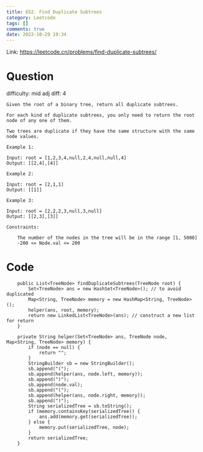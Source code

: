```yaml
---
title: 652. Find Duplicate Subtrees
category: Leetcode
tags: []
comments: true
date: 2022-10-29 19:34
---
```




Link: https://leetcode.cn/problems/find-duplicate-subtrees/

# Question

difficulty: mid
adj diff: 4

    Given the root of a binary tree, return all duplicate subtrees.

    For each kind of duplicate subtrees, you only need to return the root node of any one of them.

    Two trees are duplicate if they have the same structure with the same node values.

    Example 1:

    Input: root = [1,2,3,4,null,2,4,null,null,4]
    Output: [[2,4],[4]]

    Example 2:

    Input: root = [2,1,1]
    Output: [[1]]

    Example 3:

    Input: root = [2,2,2,3,null,3,null]
    Output: [[2,3],[3]]

    Constraints:

    	The number of the nodes in the tree will be in the range [1, 5000]
    	-200 <= Node.val <= 200

# Code

```
    public List<TreeNode> findDuplicateSubtrees(TreeNode root) {
        Set<TreeNode> ans = new HashSet<TreeNode>(); // to avoid duplicated
        Map<String, TreeNode> memory = new HashMap<String, TreeNode>();
        helper(ans, root, memory);
        return new LinkedList<TreeNode>(ans); // construct a new list for return
    }

    private String helper(Set<TreeNode> ans, TreeNode node, Map<String, TreeNode> memory) {
        if (node == null) {
            return "";
        }
        StringBuilder sb = new StringBuilder();
        sb.append("(");
        sb.append(helper(ans, node.left, memory));
        sb.append(")");
        sb.append(node.val);
        sb.append("(");
        sb.append(helper(ans, node.right, memory));
        sb.append(")");
        String serializedTree = sb.toString();
        if (memory.containsKey(serializedTree)) {
            ans.add(memory.get(serializedTree));
        } else {
            memory.put(serializedTree, node);
        }
        return serializedTree;
    }
```
